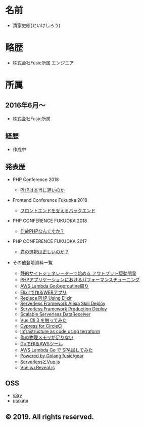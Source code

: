 # 名前
- 清家史郎(せいけしろう)

# 略歴

- 株式会社Fusic所属 エンジニア

# 所属

## 2016年6月〜
- 株式会社Fusic所属

## 経歴
- 作成中

## 発表歴

- PHP Conference 2018
    - [PHPは本当に遅いのか](https://slide.seike460.com/slides/phpcon2018#/)
- Frontend Conference Fukuoka 2018
    - [フロントエンドを支えるバックエンド](https://slide.seike460.com/slides/fec_fukuoka2018#/)
- PHP CONFERENCE FUKUOKA 2018
    - [何故PHPなんですか？](https://slide.seike460.com/slides/php-conference-fukuoka-2018#/)
- PHP CONFERENCE FUKUOKA 2017
    - [君の選択は正しいのか？](https://speakerdeck.com/seike460/jun-falsexuan-ze-hazheng-siifalseka)

- その他登壇資料一覧
    - [静的サイトジェネレーターで始める アウトプット駆動開発](https://slide.seike460.com/slides/v_fukuoka2#/)
    - [PHPアプリケーションにおけるパフォーマンスチューニング](https://slide.seike460.com/slides/pronama55#/)
    - [AWS Lambda Goのgoroutine周り](https://slide.seike460.com/slides/fukuokago12#/)
    - [Elixirで作るWEBアプリ](https://slide.seike460.com/slides/remosta2#/)
    - [Replace PHP Using Elixir](https://slide.seike460.com/slides/edayfuk2018Autumn#/)
    - [Serverless Framework Alexa Skill Deploy](https://slide.seike460.com/slides/AlexaSalonSpecialFusic#/)
    - [Serverless Framework Production Deploy](https://slide.seike460.com/slides/serverlessfukuoka2#/)
    - [Scalable Serverless DataReceiver](https://slide.seike460.com/slides/serverlessfukuoka3#/)
    - [Vue Cli 3 を触ってみた](https://slide.seike460.com/slides/fukuokajs6#/)
    - [Cypress for CircleCi](https://slide.seike460.com/slides/chibi_developer11#/)
    - [Infrastructure as code using terraform](https://slide.seike460.com/slides/kixs8#/)
    - [俺の物理メモリが足りない](https://slide.seike460.com/slides/chibi_developer9#/)
    - [Goで作るAWSツール](https://slide.seike460.com/slides/jaws_ug_fukuoka6#/)
    - [AWS Lambda Go で SPA試してみた](https://slide.seike460.com/slides/fukuokago10#/)
    - [Powered by Golang fusic/gear](https://slide.seike460.com/slides/fukuokago11#/)
    - [ServerlessとVue.js](https://slide.seike460.com/slides/v_fukuoka1#/)
    - [Vue.js+Reveal.js](https://slide.seike460.com/slides/fukuokajs4#/)


## OSS
- [s3ry](https://github.com/seike460/s3ry)
- [utakata](https://github.com/seike460/utakata)

## © 2019. All rights reserved.

